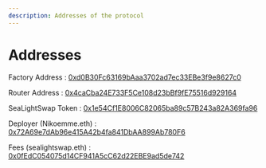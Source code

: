 ```yaml
---
description: Addresses of the protocol
---
```


# Addresses

Factory Address : [0xd0B30Fc63169bAaa3702ad7ec33EBe3f9e8627c0](https://polygonscan.com/address/0xd0b30fc63169baaa3702ad7ec33ebe3f9e8627c0)

Router Address : [0x4caCba24E733F5Ce108d23bBf9fE75516d929164](https://polygonscan.com/address/0x4cacba24e733f5ce108d23bbf9fe75516d929164)

SeaLightSwap Token : [0x1e54Cf1E8006C82065ba89c57B243a82A369fa96](https://polygonscan.com/token/0x1e54cf1e8006c82065ba89c57b243a82a369fa96)

Deployer (Nikoemme.eth) : [0x72A69e7dAb96e415A42b4fa841DbAA899Ab780F6](https://polygonscan.com/address/0x72a69e7dab96e415a42b4fa841dbaa899ab780f6)

Fees (sealightswap.eth) : [0x0fEdC054075d14CF941A5cC62d22EBE9ad5de742](https://polygonscan.com/address/0x0fedc054075d14cf941a5cc62d22ebe9ad5de742)
